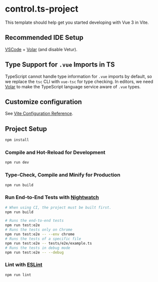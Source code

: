 # control.ts-project

This template should help get you started developing with Vue 3 in Vite.

## Recommended IDE Setup

[VSCode](https://code.visualstudio.com/) + [Volar](https://marketplace.visualstudio.com/items?itemName=Vue.volar) (and disable Vetur).

## Type Support for `.vue` Imports in TS

TypeScript cannot handle type information for `.vue` imports by default, so we replace the `tsc` CLI with `vue-tsc` for type checking. In editors, we need [Volar](https://marketplace.visualstudio.com/items?itemName=Vue.volar) to make the TypeScript language service aware of `.vue` types.

## Customize configuration

See [Vite Configuration Reference](https://vitejs.dev/config/).

## Project Setup

```sh
npm install
```

### Compile and Hot-Reload for Development

```sh
npm run dev
```

### Type-Check, Compile and Minify for Production

```sh
npm run build
```

  ### Run End-to-End Tests with [Nightwatch](https://nightwatchjs.org/)

  ```sh
  # When using CI, the project must be built first.
  npm run build

  # Runs the end-to-end tests
  npm run test:e2e
  # Runs the tests only on Chrome
  npm run test:e2e -- --env chrome
  # Runs the tests of a specific file
  npm run test:e2e -- tests/e2e/example.ts
  # Runs the tests in debug mode
  npm run test:e2e -- --debug
  ```
      
### Lint with [ESLint](https://eslint.org/)

```sh
npm run lint
```
